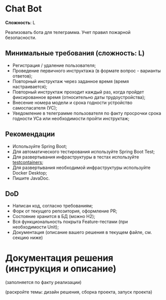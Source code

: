 # Chat Bot
**Сложность**: L

Реализовать бота для телеграмма. Учет правил пожарной безопасности.

## Минимальные требования (сложность: L)
- Регистрация / удаление пользователя;
- Проведение первичного инструктажа (в формате вопрос - варианты ответов);
- Повторный инструктаж через заданное время (время настраивается);
- Повторный инструктаж проходит каждый раз, когда пройдет фиксированное время (относительно даты трудоустройства);
- Внесение номера модели и срока годности устройство самоспасателя (УС);
- Уведомление в телеграмме пользователя по факту просрочки срока годности УСа или необходимости пройти инструктаж;

## Рекомендации 
- Используйте Spring Boot;
- Для автоматического тестирования используйте Spring Boot Test;
- Для развертывания инфраструктуры в тестах используйте [testcontainers](https://www.testcontainers.org/);
- Для развертывания необходимой инфраструктуры используйте Docker Desktop;
- Пишите JavaDoc.

## DoD
- Написан код, согласно требованиям;
- Форк от текущего репозитория, оформление PR;
- Состояние хранится в БД (можно H2);
- Вся функциональность покрыта Feature-тестами (при необходимости Unit);
- Документация (описание вашего решения в текущем файле, см. секцию ниже)

# Документация решения (инструкция и описание)
(заполняется по факту реализации)

(раскройте темы: дизайн решения, сборка проекта, запуск проекта)
